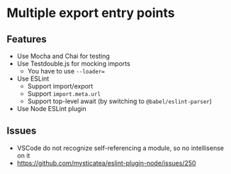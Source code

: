 # Multiple export entry points

## Features

* Use Mocha and Chai for testing
* Use Testdouble.js for mocking imports
  * You have to use `--loader=`
* Use ESLint
  * Support import/export
  * Support `import.meta.url`
  * Support top-level await (by switching to `@babel/eslint-parser`)
* Use Node ESLint plugin

## Issues

* VSCode do not recognize self-referencing a module, so no intellisense on it
* https://github.com/mysticatea/eslint-plugin-node/issues/250

